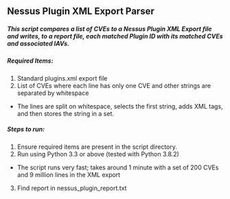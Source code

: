 ## Nessus Plugin XML Export Parser

##### This script compares a list of CVEs to a Nessus Plugin XML Export file and writes, to a report file, each matched Plugin ID with its matched CVEs and associated IAVs.

##### Required Items:
1. Standard plugins.xml export file
2. List of CVEs where each line has only one CVE and other strings are separated by whitespace
  * The lines are split on whitespace, selects the first string, adds XML tags, and then stores the string in a set.
  
##### Steps to run:
1. Ensure required items are present in the script directory.
2. Run using Python 3.3 or above (tested with Python 3.8.2)
  * The script runs very fast; takes around 1 minute with a set of 200 CVEs and 9 million lines in the XML export
3. Find report in nessus_plugin_report.txt
